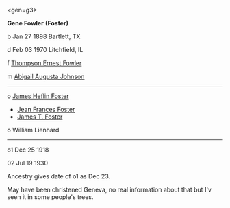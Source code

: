 <gen=g3>

<b>Gene Fowler</b> <b>(Foster)</b>

b Jan 27 1898 Bartlett, TX

d Feb 03 1970 Litchfield, IL

f [Thompson Ernest Fowler](../g4/thompson_ernest_fowler.md)

m [Abigail Augusta Johnson](../g4/abigail_augusta_johnson.md)

<hr>

o [James Heflin Foster](../g3/james_heflin_foster.md)

- [Jean Frances Foster](../g2/jean_frances_foster.md)
- [James T. Foster](../g2/james_t_foster.md)

o William Lienhard

<hr>

o1 Dec 25 1918

02 Jul 19 1930

Ancestry gives date of o1 as Dec 23.

May have been christened Geneva, no real information about that but I'v seen it in some people's trees.